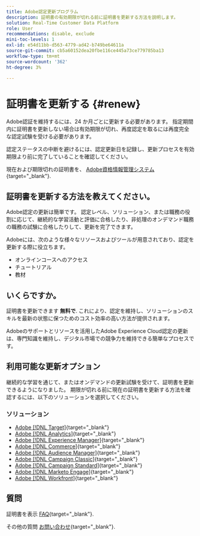 ```yaml
---
title: Adobe認定更新プログラム
description: 証明書の有効期限が切れる前に証明書を更新する方法を説明します。
solution: Real-Time Customer Data Platform
role: User
recommendations: disable, exclude
mini-toc-levels: 1
exl-id: e54d11bb-d563-4779-ad42-b749be64611a
source-git-commit: cb5a60152dea20fbe116ce445a73ce779785ba13
workflow-type: tm+mt
source-wordcount: '362'
ht-degree: 3%

---
```


# 証明書を更新する {#renew}

Adobe認証を維持するには、24 か月ごとに更新する必要があります。 指定期間内に証明書を更新しない場合は有効期限が切れ、再度認定を取るには再度完全な認定試験を受ける必要があります。

認定ステータスの中断を避けるには、認定更新日を記録し、更新プロセスを有効期限より前に完了していることを確認してください。

現在および期限切れの証明書を、 [Adobe資格情報管理システム](https://www.certmetrics.com/adobe/candidate/cert_summary.aspx){target="_blank"}.

## 証明書を更新する方法を教えてください。

Adobe認定の更新は簡単です。 認定レベル、ソリューション、または職務の役割に応じて、継続的な学習活動と評価に合格したり、非処理のオンデマンド職務の職務の試験に合格したりして、更新を完了できます。

Adobeには、次のような様々なリソースおよびツールが用意されており、認定を更新する際に役立ちます。

* オンラインコースへのアクセス
* チュートリアル
* 教材

## いくらですか。

証明書を更新できます **無料で**. これにより、認定を維持し、ソリューションのスキルを最新の状態に保つためのコスト効率の高い方法が提供されます。

Adobeのサポートとリソースを活用したAdobe Experience Cloud認定の更新は、専門知識を維持し、デジタル市場での競争力を維持できる簡単なプロセスです。

## 利用可能な更新オプション

継続的な学習を通じて、またはオンデマンドの更新試験を受けて、証明書を更新できるようになりました。 期限が切れる前に現在の証明書を更新する方法を確認するには、以下のソリューションを選択してください。

### ソリューション

* [Adobe [!DNL Target]](https://experienceleague.adobe.com/docs/certification/certification/technical-certifications/at/at-renew.html){target="_blank"}
* [Adobe [!DNL Analytics]](https://experienceleague.adobe.com/docs/certification/certification/technical-certifications/aa/aa-renew.html){target="_blank"}
* [Adobe [!DNL Experience Manager]](https://experienceleague.adobe.com/docs/certification/certification/technical-certifications/aem/aem-renew.html){target="_blank"}
* [Adobe [!DNL Commerce]](https://experienceleague.adobe.com/docs/certification/certification/technical-certifications/ac/ac-renew.html){target="_blank"}
* [Adobe [!DNL Audience Manager]](https://experienceleague.adobe.com/docs/certification/certification/technical-certifications/aam/aam-renew.html){target="_blank"}
* [Adobe [!DNL Campaign Classic]](https://experienceleague.adobe.com/docs/certification/certification/technical-certifications/acc/acc-renew.html){target="_blank"}
* [Adobe [!DNL Campaign Standard]](https://experienceleague.adobe.com/docs/certification/certification/technical-certifications/acs/acs-renew.html){target="_blank"}
* [Adobe [!DNL Marketo Engage]](https://experienceleague.adobe.com/docs/certification/certification/technical-certifications/ame/ame-renew.html){target="_blank"}
* [Adobe [!DNL Workfront]](https://experienceleague.adobe.com/docs/certification/program/technical-certifications/aw/aw-renew.html){target="_blank"}

## 質問

証明書を表示 [FAQ](https://experienceleague.adobe.com/docs/certification/certification/faq.html){target="_blank"}.

その他の質問 [お問い合わせ](mailto:certif@adobe.com){target="_blank"}.
